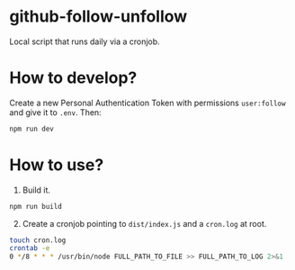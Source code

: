 # github-follow-unfollow

Local script that runs daily via a cronjob.

# How to develop?

Create a new Personal Authentication Token with permissions `user:follow` and give it to `.env`. Then:

```bash
npm run dev
```

# How to use?

1. Build it.

```bash
npm run build
```

2. Create a cronjob pointing to `dist/index.js` and a `cron.log` at root.

```bash
touch cron.log
crontab -e
0 */8 * * * /usr/bin/node FULL_PATH_TO_FILE >> FULL_PATH_TO_LOG 2>&1
```
